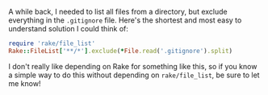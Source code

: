 A while back, I needed to list all files from a directory, but exclude everything in the `.gitignore` file. Here's the shortest and most easy to understand solution I could think of:

``` ruby
require 'rake/file_list'
Rake::FileList['**/*'].exclude(*File.read('.gitignore').split)
```

I don't really like depending on Rake for something like this, so if you know a simple way to do this without depending on `rake/file_list`, be sure to let me know!
